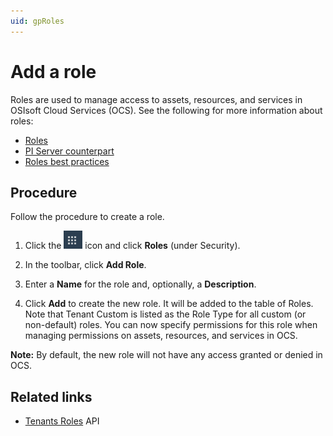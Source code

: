 ```yaml
---
uid: gpRoles
---
```

# Add a role

Roles are used to manage access to assets, resources, and services in OSIsoft Cloud Services (OCS). See the following for more information about roles:

- [Roles](xref:ccRoles)
- [PI Server counterpart](xref:ccRoles#roles-pi-server)
- [Roles best practices](xref:ccRoles#roles-bp)

## Procedure

Follow the procedure to create a role.

1. Click the ![Menu icon](../images/menu-icon.png) icon and click **Roles** (under Security).

1. In the toolbar, click **Add Role**.

1. Enter a **Name** for the role and, optionally, a **Description**.

1. Click **Add** to create the new role. It will be added to the table of Roles. Note that Tenant Custom is listed as the Role Type for all custom (or non-default) roles. You can now specify permissions for this role when managing permissions on assets, resources, and services in OCS.

**Note:** By default, the new role will not have any access granted or denied in OCS.

## Related links

- [Tenants Roles](xref:identity-tenants-roles) API